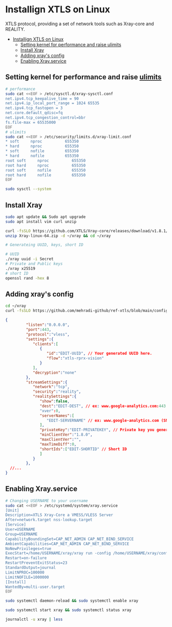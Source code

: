 # Installign XTLS on Linux
XTLS protocol, providing a set of network tools such as Xray-core and REALITY.

- [Installign XTLS on Linux](#installign-xtls-on-linux)
  - [Setting kernel for performance and raise ulimits](#setting-kernel-for-performance-and-raise-ulimits)
  - [Install Xray](#install-xray)
  - [Adding xray's config](#adding-xrays-config)
  - [Enabling Xray.service](#enabling-xrayservice)


## Setting kernel for performance and raise [ulimits](https://phoenixnap.com/kb/ulimit-linux-command)
```sh
# performance
sudo cat <<EOF > /etc/sysctl.d/xray-sysctl.conf
net.ipv4.tcp_keepalive_time = 90
net.ipv4.ip_local_port_range = 1024 65535
net.ipv4.tcp_fastopen = 3
net.core.default_qdisc=fq
net.ipv4.tcp_congestion_control=bbr
fs.file-max = 65535000
EOF
# ulimits
sudo cat <<EOF > /etc/security/limits.d/xray-limit.conf
* soft     nproc          655350
* hard     nproc          655350
* soft     nofile         655350
* hard     nofile         655350
root soft     nproc          655350
root hard     nproc          655350
root soft     nofile         655350
root hard     nofile         655350
EOF

sudo sysctl --system
```

## Install Xray

```sh
sudo apt update && Sudo apt upgrade
sudo apt install vim curl unzip

curl -fsSLO https://github.com/XTLS/Xray-core/releases/download/v1.8.1/Xray-linux-64.zip
unzip Xray-linux-64.zip -d ~/xray && cd ~/xray

# Generateing UUID, keys, short ID

# UUID
./xray uuid -i Secret
# Private and Public keys
./xray x25519
# short ID
openssl rand -hex 8

```

## Adding xray's config
```sh
cd ~/xray
curl -fsSLO https://github.com/mehradi-github/ref-xtls/blob/main/config.json
```

```json
{
         "listen":"0.0.0.0",
         "port":443,
         "protocol":"vless",
         "settings":{
            "clients":[
               {
                  "id":"EDIT-UUID", // Your generated UUID here.
                  "flow":"xtls-rprx-vision"
               }
            ],
            "decryption":"none"
         },
         "streamSettings":{
            "network":"tcp",
            "security":"reality",
            "realitySettings":{
               "show":false,
               "dest":"EDIT-DEST", // ex: www.google-analytics.com:443 Edit to a website/server that works without VPN outside of Iran
               "xver":0,
               "serverNames":[
                  "EDIT-SERVERNAME" // ex: www.google-analytics.com (SNI) Same as "dest" but without portnumber. 
               ],
               "privateKey":"EDIT-PRIVATEKEY", // Private key you generated earlier.
               "minClientVer":"1.8.0",
               "maxClientVer":"",
               "maxTimeDiff":0,
               "shortIds":["EDIT-SHORTID" // Short ID
               ]
            }
         },
  //...
}        
```
## Enabling Xray.service
```sh
# Changing USERNAME to your username 
sudo cat <<EOF > /etc/systemd/system/xray.service
[Unit]
Description=XTLS Xray-Core a VMESS/VLESS Server
After=network.target nss-lookup.target
[Service]
User=USERNAME
Group=USERNAME
CapabilityBoundingSet=CAP_NET_ADMIN CAP_NET_BIND_SERVICE
AmbientCapabilities=CAP_NET_ADMIN CAP_NET_BIND_SERVICE
NoNewPrivileges=true
ExecStart=/home/USERNAME/xray/xray run -config /home/USERNAME/xray/config.json
Restart=on-failure
RestartPreventExitStatus=23
StandardOutput=journal
LimitNPROC=100000
LimitNOFILE=1000000
[Install]
WantedBy=multi-user.target
EOF

sudo systemctl daemon-reload && sudo systemctl enable xray

sudo systemctl start xray && sudo systemctl status xray

journalctl -u xray | less


```

